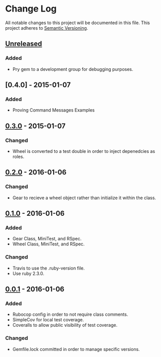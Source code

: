 # Change Log
All notable changes to this project will be documented in this file.
This project adheres to [Semantic Versioning](http://semver.org/).

## [Unreleased]
### Added
- Pry gem to a development group for debugging purposes.

## [0.4.0] - 2015-01-07
### Added
- Proving Command Messages Examples

## [0.3.0] - 2015-01-07
### Changed
- Wheel is converted to a test double in order to inject depenedcies as roles.

## [0.2.0] - 2016-01-06
### Changed
- Gear to recieve a wheel object rather than initialize it within the class.

## [0.1.0] - 2016-01-06
### Added
- Gear Class, MiniTest, and RSpec.
- Wheel Class, MiniTest, and RSpec.

### Changed
- Travis to use the .ruby-version file.
- Use ruby 2.3.0.

## [0.0.1] - 2016-01-06
### Added
- Rubocop config in order to not require class comments.
- SimpleCov for local test coverage.
- Coveralls to allow public visibility of test coverage.

### Changed
- Gemfile.lock committed in order to manage specific versions.

[Unreleased]: https://github.com/squaresurf/poodr_rspec/compare/v0.4.0...HEAD
[Unreleased]: https://github.com/squaresurf/poodr_rspec/compare/v0.3.0...v0.4.0
[0.3.0]: https://github.com/squaresurf/poodr_rspec/compare/v0.2.0...v0.3.0
[0.2.0]: https://github.com/squaresurf/poodr_rspec/compare/v0.1.0...v0.2.0
[0.1.0]: https://github.com/squaresurf/poodr_rspec/compare/v0.0.1...v0.1.0
[0.0.1]: https://github.com/squaresurf/poodr_rspec/compare/v0.0.0...v0.0.1

